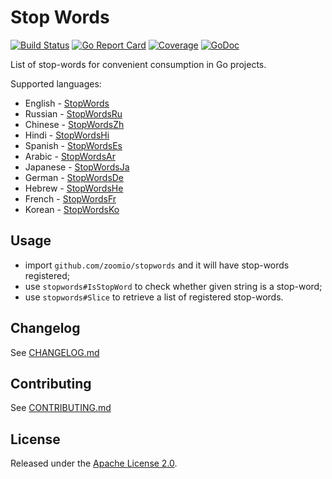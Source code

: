 # Stop Words

[![Build Status](https://travis-ci.org/zoomio/stopwords.svg?branch=master)](https://travis-ci.org/zoomio/stopwords)
[![Go Report Card](https://goreportcard.com/badge/github.com/zoomio/stopwords)](https://goreportcard.com/report/github.com/zoomio/stopwords)
[![Coverage](https://codecov.io/gh/zoomio/tagify/branch/master/graph/badge.svg)](https://codecov.io/gh/zoomio/stopwords)
[![GoDoc](https://godoc.org/github.com/zoomio/tagify?status.svg)](https://godoc.org/github.com/zoomio/stopwords)

List of stop-words for convenient consumption in Go projects. 

Supported languages:

* English - [StopWords](https://raw.githubusercontent.com/zoomio/stopwords/master/stopwords.go)
* Russian - [StopWordsRu](https://raw.githubusercontent.com/zoomio/stopwords/master/stopwords_ru.go)
* Chinese - [StopWordsZh](https://raw.githubusercontent.com/zoomio/stopwords/master/stopwords_zh.go)
* Hindi - [StopWordsHi](https://raw.githubusercontent.com/zoomio/stopwords/master/stopwords_hi.go)
* Spanish - [StopWordsEs](https://raw.githubusercontent.com/zoomio/stopwords/master/stopwords_es.go)
* Arabic - [StopWordsAr](https://raw.githubusercontent.com/zoomio/stopwords/master/stopwords_ar.go)
* Japanese - [StopWordsJa](https://raw.githubusercontent.com/zoomio/stopwords/master/stopwords_ja.go)
* German - [StopWordsDe](https://raw.githubusercontent.com/zoomio/stopwords/master/stopwords_de.go)
* Hebrew - [StopWordsHe](https://raw.githubusercontent.com/zoomio/stopwords/master/stopwords_he.go)
* French - [StopWordsFr](https://raw.githubusercontent.com/zoomio/stopwords/master/stopwords_fr.go)
* Korean - [StopWordsKo](https://raw.githubusercontent.com/zoomio/stopwords/master/stopwords_ko.go)

## Usage

* import `github.com/zoomio/stopwords` and it will have stop-words registered;
* use `stopwords#IsStopWord` to check whether given string is a stop-word;
* use `stopwords#Slice` to retrieve a list of registered stop-words.

## Changelog

See [CHANGELOG.md](https://raw.githubusercontent.com/zoomio/stopwords/master/CHANGELOG.md)

## Contributing

See [CONTRIBUTING.md](https://raw.githubusercontent.com/zoomio/stopwords/master/CONTRIBUTING.md)

## License

Released under the [Apache License 2.0](https://raw.githubusercontent.com/zoomio/stopwords/master/LICENSE).
